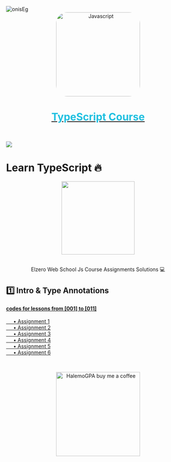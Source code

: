 
<img align="center" src="https://visitor-badge.laobi.icu/badge?page_id=onisEg/learn-Typescript" alt="onisEg">

<a href="https://www.youtube.com/playlist?list=PLDoPjvoNmBAy532K9M_fjiAmrJ0gkCyLJ" target="_blank"  >
<div align="center">
<img src="https://miro.medium.com/max/816/1*TpbxEQy4ckB-g31PwUQPlg.png" width="230" alt="Javascript" style="border-radius:30px;"></div><div align="center">
        <h1 style="color:#20C0E0">TypeScript Course</h1>
        </div></a><br>



![](https://i.imgur.com/waxVImv.png)



# Learn TypeScript 🔥     
<div align="center">
	<img src="https://www.onlygfx.com/wp-content/uploads/2018/04/completed-stamp-4-1024x791.png" width="200">
	<br><br>
	<p>Elzero Web School Js Course Assignments Solutions 💻</p>
</div>	   
   
## 1️⃣ Intro & Type Annotations      
#### [codes for lessons from [001] to [011]]()  
[     • Assignment 1]()    
[     • Assignment 2]()    
[     • Assignment 3]()    
[     • Assignment 4]()    
[     • Assignment 5]()    
[     • Assignment 6]()     





<br><div align="center">

  <a href="https://www.buymeacoffee.com/onisEg" ><img src="https://www.buymeacoffee.com/assets/img/custom_images/orange_img.png" alt="HalemoGPA buy me a coffee" width="230"></a>


</div>
